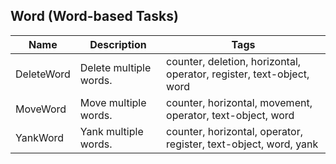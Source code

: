 ## Word (Word-based Tasks)
| Name | Description | Tags
| --- | -------- | -------- |
|DeleteWord | Delete multiple words. | counter, deletion, horizontal, operator, register, text-object, word |
|MoveWord | Move multiple words. | counter, horizontal, movement, operator, text-object, word |
|YankWord | Yank multiple words. | counter, horizontal, operator, register, text-object, word, yank |